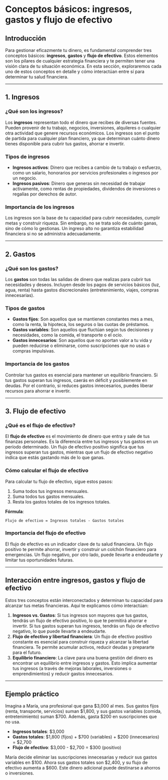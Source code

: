 # Conceptos básicos: ingresos, gastos y flujo de efectivo

## Introducción

Para gestionar eficazmente tu dinero, es fundamental comprender tres conceptos básicos: **ingresos**, **gastos** y **flujo de efectivo**. Estos elementos son los pilares de cualquier estrategia financiera y te permiten tener una visión clara de tu situación económica. En esta sección, exploraremos cada uno de estos conceptos en detalle y cómo interactúan entre sí para determinar tu salud financiera.

---

## 1. Ingresos

### ¿Qué son los ingresos?

Los **ingresos** representan todo el dinero que recibes de diversas fuentes. Pueden provenir de tu trabajo, negocios, inversiones, alquileres o cualquier otra actividad que genere recursos económicos. Los ingresos son el punto de partida para cualquier plan financiero, ya que determinan cuánto dinero tienes disponible para cubrir tus gastos, ahorrar e invertir.

### Tipos de ingresos

- **Ingresos activos**: Dinero que recibes a cambio de tu trabajo o esfuerzo, como un salario, honorarios por servicios profesionales o ingresos por un negocio.  
- **Ingresos pasivos**: Dinero que generas sin necesidad de trabajar activamente, como rentas de propiedades, dividendos de inversiones o regalías por derechos de autor.  

### Importancia de los ingresos

Los ingresos son la base de tu capacidad para cubrir necesidades, cumplir metas y construir riqueza. Sin embargo, no se trata solo de cuánto ganas, sino de cómo lo gestionas. Un ingreso alto no garantiza estabilidad financiera si no se administra adecuadamente.

---

## 2. Gastos

### ¿Qué son los gastos?

Los **gastos** son todas las salidas de dinero que realizas para cubrir tus necesidades y deseos. Incluyen desde los pagos de servicios básicos (luz, agua, renta) hasta gastos discrecionales (entretenimiento, viajes, compras innecesarias).

### Tipos de gastos

- **Gastos fijos**: Son aquellos que se mantienen constantes mes a mes, como la renta, la hipoteca, los seguros o las cuotas de préstamos.  
- **Gastos variables**: Son aquellos que fluctúan según tus decisiones y necesidades, como la comida, el transporte o el ocio.  
- **Gastos innecesarios**: Son aquellos que no aportan valor a tu vida y pueden reducirse o eliminarse, como suscripciones que no usas o compras impulsivas.  

### Importancia de los gastos

Controlar tus gastos es esencial para mantener un equilibrio financiero. Si tus gastos superan tus ingresos, caerás en déficit y posiblemente en deudas. Por el contrario, si reduces gastos innecesarios, puedes liberar recursos para ahorrar e invertir.

---

## 3. Flujo de efectivo

### ¿Qué es el flujo de efectivo?

El **flujo de efectivo** es el movimiento de dinero que entra y sale de tus finanzas personales. Es la diferencia entre tus ingresos y tus gastos en un período determinado. Un flujo de efectivo positivo significa que tus ingresos superan tus gastos, mientras que un flujo de efectivo negativo indica que estás gastando más de lo que ganas.

### Cómo calcular el flujo de efectivo

Para calcular tu flujo de efectivo, sigue estos pasos:

1. Suma todos tus ingresos mensuales.  
2. Suma todos tus gastos mensuales.  
3. Resta los gastos totales de los ingresos totales.  

**Fórmula**:

```plaintext
Flujo de efectivo = Ingresos totales - Gastos totales
```

### Importancia del flujo de efectivo

El flujo de efectivo es un indicador clave de tu salud financiera. Un flujo positivo te permite ahorrar, invertir y construir un colchón financiero para emergencias. Un flujo negativo, por otro lado, puede llevarte a endeudarte y limitar tus oportunidades futuras.

---

## Interacción entre ingresos, gastos y flujo de efectivo

Estos tres conceptos están interconectados y determinan tu capacidad para alcanzar tus metas financieras. Aquí te explicamos cómo interactúan:

1. **Ingresos vs. Gastos**: Si tus ingresos son mayores que tus gastos, tendrás un flujo de efectivo positivo, lo que te permitirá ahorrar e invertir. Si tus gastos superan tus ingresos, tendrás un flujo de efectivo negativo, lo que puede llevarte a endeudarte.  
2. **Flujo de efectivo y libertad financiera**: Un flujo de efectivo positivo constante es esencial para construir riqueza y alcanzar la libertad financiera. Te permite acumular activos, reducir deudas y prepararte para el futuro.  
3. **Equilibrio financiero**: La clave para una buena gestión del dinero es encontrar un equilibrio entre ingresos y gastos. Esto implica aumentar tus ingresos (a través de mejoras laborales, inversiones o emprendimientos) y reducir gastos innecesarios.

---

## Ejemplo práctico

Imagina a María, una profesional que gana $3,000 al mes. Sus gastos fijos (renta, transporte, servicios) suman $1,800, y sus gastos variables (comida, entretenimiento) suman $700. Además, gasta $200 en suscripciones que no usa.  

- **Ingresos totales**: $3,000  
- **Gastos totales**: $1,800 (fijos) + $700 (variables) + $200 (innecesarios) = $2,700  
- **Flujo de efectivo**: $3,000 - $2,700 = $300 (positivo)  

María decide eliminar las suscripciones innecesarias y reducir sus gastos variables en $100. Ahora sus gastos totales son $2,400, y su flujo de efectivo aumenta a $600. Este dinero adicional puede destinarse a ahorros o inversiones.

